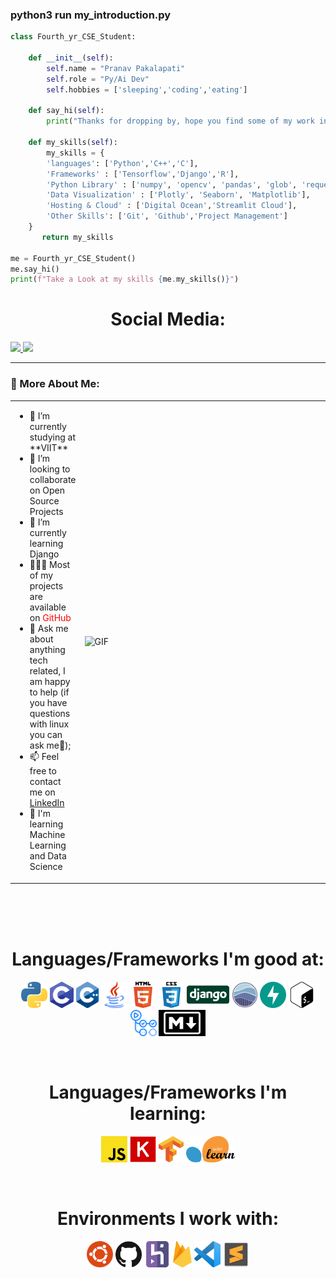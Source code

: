 ### python3 run my_introduction.py
```python
class Fourth_yr_CSE_Student:

    def __init__(self):
        self.name = "Pranav Pakalapati" 
        self.role = "Py/Ai Dev"
        self.hobbies = ['sleeping','coding','eating']

    def say_hi(self):
        print("Thanks for dropping by, hope you find some of my work interesting.")
        
    def my_skills(self):
        my_skills = { 
        'languages': ['Python','C++','C'],
        'Frameworks' : ['Tensorflow','Django','R'],
        'Python Library' : ['numpy', 'opencv', 'pandas', 'glob', 'requests', 'PIL'],
        'Data Visualization' : ['Plotly', 'Seaborn', 'Matplotlib'],
        'Hosting & Cloud' : ['Digital Ocean','Streamlit Cloud'],
        'Other Skills': ['Git', 'Github','Project Management']
    }
       return my_skills
    
me = Fourth_yr_CSE_Student()
me.say_hi()
print(f"Take a Look at my skills {me.my_skills()}")
```

<!-- Social icons section -->
<h1 align="center"> Social Media: </h1>
    <a href="https://www.linkedin.com/in/pranav-pakalapati/">
      <img src="https://img.shields.io/badge/linkedin-7cebf5?&style=for-the-badge&logo=linkedin&logoColor=black">
    </a>
    <a href="mailto:pranavpakalapati@gmail.com">
      <img src="https://img.shields.io/badge/SEND%20MAIL-7cebf5?&style=for-the-badge&logo=MAIL.RU&logoColor=black">
    </a>
  </p>
</h1>

<hr>


### 🧐 More About Me:
<table style="border: none;">
  <tr style="border: none;">
    <td style="border: none;">
      <ul>
        <li>
          🔭 I’m currently studying at **VIIT**
        </li>
        <li>
          🤝 I’m looking to collaborate on Open Source Projects
        </li>
        <li>
          🌱 I’m currently learning Django  
        </li>
        <li> 
          👨🏻‍💻 Most of my projects are available on <a style='text-decoration:none;color:red' target='_blank' href="https://github.com/PranavPakalapati?tab=repositories">GitHub</a>
        </li>
        <li>
          💬 Ask me about anything tech related, I am happy to help (if you have questions with linux you can ask me🐧);
        </li>
        <li>
          📫 Feel free to contact me on <a href="https://www.linkedin.com/in/pranav-pakalapati/">LinkedIn</a>
        </li>
        <li>
          🧠 I'm learning Machine Learning and Data Science
        </li>
    </td>
    <td style="border: none;">
      <img align="right" alt="GIF" src="https://media1.giphy.com/media/xThuWu82QD3pj4wvEQ/giphy.gif?cid=790b761184ab84400e1cb4eefabca2bf83649c8520f19a73&rid=giphy.gif&ct=g" width="450vw"/>
    </td>
  </tr>
</table>
<br><br><br>

<!-- languajes and skills section -->

<h1 align="center"> Languages/Frameworks I'm good at: </h1>
<p align="center">
  <code><a href="https://www.python.org/"><img alt="Python" title="Python" src="./assets/python.png" height="42"></a></code>
  <code><a href="https://devdocs.io/c/"><img alt="C" title="C" src="./assets/c.png" height="42"></a></code>
  <code><a href="https://devdocs.io/cpp/"><img alt="C++" title="C++" src="./assets/cpp.png" height="42"></a></code>
  <code><a href="https://dev.java/learn/"><img alt="Java" title="Java" src="./assets/java.png" height="42"></a></code>
  <code><a href="https://en.wikipedia.org/wiki/HTML"><img alt="HTML 5" title="HTML 5" src="./assets/html.png" height="42"></a></code>
  <code><a href="https://www.w3.org/Style/CSS/Overview.en.html"><img alt="CSS 3" title="CSS 3" src="./assets/css.png" height="42"></a></code>
  <code><a href="https://www.djangoproject.com/"><img alt="Django" title="Django" src="./assets/Django-Logo.png" height="42"></a></code>
  <code><a href="https://www.djangoproject.com/"><img alt="Seaborn" title="Seaborn" src="./assets/seaborn.png" height="42"></a></code>
  <code><a href="https://fastapi.tiangolo.com/"><img alt="FastAPI" title="FastAPI" src="./assets/fast-api.svg" height="42"></a></code>
  <code><a href="https://www.gnu.org/software/bash"><img alt="Bash" title="Bash" src="./assets/bash.png" height="42"></a></code>
  <code><a href="https://github.com/features/actions"><img alt="GitHub Actions" title="GitHub Actions" src="./assets/actions.png" height="42"></a></code>
  <code><a href="https://daringfireball.net/projects/markdown"><img alt="Markdown" title="Markdown" src="./assets/markdown.png" height="42"></a></code>
</p>
<br>

<h1 align="center"> Languages/Frameworks I'm learning: </h1>
<p align="center">
  <code><a href="https://developer.mozilla.org/en-US/docs/Web/JavaScript"><img alt="JavaScript" title="JavaScript" src="./assets/js.png" height="42"></a></code>
  <code><a href="https://www.java.com/en/"><img alt="Keras" title="Keras" src="./assets/keras.png" height="42"></a></code>
  <code><a href="https://www.java.com/en/"><img alt="Tensorflow" title="Tensorflow" src="./assets/Tensorflowpng.png" height="42"></a></code>
  <code><a href="https://www.java.com/en/"><img alt="Sklearn" title="Sklearn" src="./assets/sklearnpng.png" height="42"></a></code>
</p>
<br>

<h1 align="center"> Environments I work with: </h1>
<p align="center">
  <code><a href="https://www.archlinux.org/"><img alt="Ubuntu" title="Ubuntu" src="./assets/ubuntu.png" height="42"></a></code>
  <code><a href="https://github.com/"><img alt="GitHub" title="GitHub" src="./assets/github.png" height="42"></a></code>
  <code><a href="https://www.npmjs.com"><img alt="Heroku" title="Heroku" src="./assets/heroku.png" height="42"></a></code>
  <code><a href="https://www.npmjs.com"><img alt="FireBase" title="FireBase" src="./assets/firebase.png" height="42"></a></code>
  <code><a href="https://code.visualstudio.com/"><img alt="Vs code" title="Vs code" src="./assets/vscode.png" height="42"></a></code>
  <code><a href="https://code.visualstudio.com/"><img alt="Sublime Text" title="Sublime Text" src="./assets/sublime.png" height="42"></a></code>
</p>
<br>


